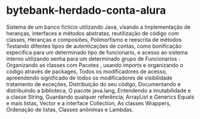 # bytebank-herdado-conta-alura
Sistema de um banco fictício utilizando Java, visando a Implementação de heranças, interfaces e métodos abstratas, reutilização de código com classes, Heranças e composiões, Polimorfismo e reescrita de métodos Testando difentes tipos de autenticações de contas, como bonificação especifica para um determinado tipo de funcionario, e acesso ao sistema interno utilizando senha para um determinado grupo de Funcionarios :
Organizando as classes com Pacotes ,
usando imports e organizando o código através de packages,
Todos os modificadores de acesso,
apreendendo significado de todos os modificadores de visibilidade tratamento de exceções,
Distribuição do seu código,
Documentando e distribuindo a biblioteca,
O pacote java.lang,
Entendendo a imutabilidade e a classe String,
Guardando qualquer referência,
ArrayList e Generics
Equals e mais listas,
Vector e a interface Collection,
As classes Wrappers,
Ordenação de listas,
Classes anônimas e Lambdas.

